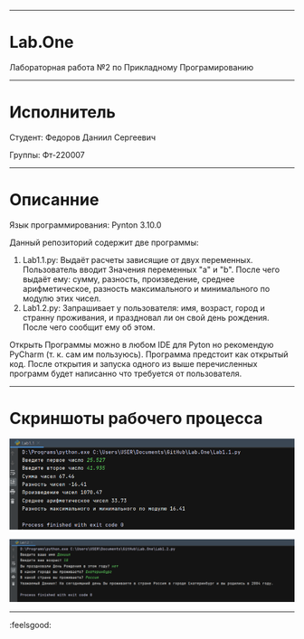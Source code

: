 ___
# Lab.One
 Лабораторная работа №2 по Прикладному Програмированию
___
# Исполнитель
Студент: Федоров Даниил Сергеевич

Группы: Фт-220007

___
# Описанние
Язык программирования: Pynton 3.10.0

 Данный репозиторий содержит две программы: 

1. Lab1.1.py: Выдаёт расчеты зависящие от двух переменных. 
Пользователь вводит Значения переменных "a" и "b".
После чего выдаёт ему: сумму, разность, произведение, среднее
арифметическое, разность максимального и минимального по
модулю этих чисел.
2. Lab1.2.py: Запрашивает у пользователя: имя, возраст, 
город и странну проживания, и праздновал ли он свой день 
рождения. После чего сообщит ему об этом.

Открыть Программы можно в любом IDE для Pyton но рекомендую 
PyCharm (т. к. сам им пользуюсь). Программа предстоит как открытый код.
После открытия и запуска одного из выше перечисленных программ
будет написанно что требуется от пользователя.

___
# Скриншоты рабочего процесса

![Scrin work process Lab1.1.png](scrin%2FScrin%20work%20process%20Lab1.1.png)


![Scrin work process Lab1.2.png](scrin%2FScrin%20work%20process%20Lab1.2.png)
___
:feelsgood: